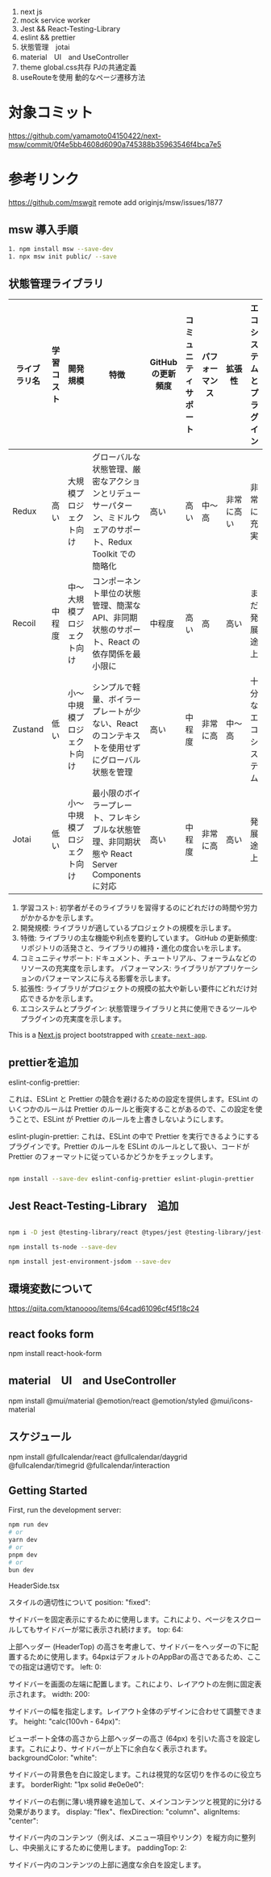 1. next js
1. mock service worker
1. Jest && React-Testing-Library
1. eslint && prettier
1. 状態管理　jotai
1. material　UI　and UseController
1. theme global.css共存 PJの共通定義
1. useRouteを使用 動的なページ遷移方法

# 対象コミット

https://github.com/yamamoto04150422/next-msw/commit/0f4e5bb4608d6090a745388b35963546f4bca7e5

# 参考リンク

https://github.com/mswgit remote add originjs/msw/issues/1877

## msw 導入手順

```bash
1. npm install msw --save-dev
1. npx msw init public/ --save
```

## 状態管理ライブラリ

| ライブラリ名 | 学習コスト | 開発規模                   | 特徴                                                                                                           | GitHub の更新頻度 | コミュニティサポート | パフォーマンス | 拡張性     | エコシステムとプラグイン |
| ------------ | ---------- | -------------------------- | -------------------------------------------------------------------------------------------------------------- | ----------------- | -------------------- | -------------- | ---------- | ------------------------ |
| Redux        | 高い       | 大規模プロジェクト向け     | グローバルな状態管理、厳密なアクションとリデューサーパターン、ミドルウェアのサポート、Redux Toolkit での簡略化 | 高い              | 高い                 | 中〜高         | 非常に高い | 非常に充実               |
| Recoil       | 中程度     | 中〜大規模プロジェクト向け | コンポーネント単位の状態管理、簡潔な API、非同期状態のサポート、React の依存関係を最小限に                     | 中程度            | 高い                 | 高             | 高い       | まだ発展途上             |
| Zustand      | 低い       | 小〜中規模プロジェクト向け | シンプルで軽量、ボイラープレートが少ない、React のコンテキストを使用せずにグローバル状態を管理                 | 高い              | 中程度               | 非常に高       | 中〜高     | 十分なエコシステム       |
| Jotai        | 低い       | 小〜中規模プロジェクト向け | 最小限のボイラープレート、フレキシブルな状態管理、非同期状態や React Server Components に対応                  | 高い              | 中程度               | 非常に高       | 高い       | 発展途上                 |

1. 学習コスト: 初学者がそのライブラリを習得するのにどれだけの時間や労力がかかるかを示します。
1. 開発規模: ライブラリが適しているプロジェクトの規模を示します。
1. 特徴: ライブラリの主な機能や利点を要約しています。
   GitHub の更新頻度: リポジトリの活発さと、ライブラリの維持・進化の度合いを示します。
1. コミュニティサポート: ドキュメント、チュートリアル、フォーラムなどのリソースの充実度を示します。
   パフォーマンス: ライブラリがアプリケーションのパフォーマンスに与える影響を示します。
1. 拡張性: ライブラリがプロジェクトの規模の拡大や新しい要件にどれだけ対応できるかを示します。
1. エコシステムとプラグイン: 状態管理ライブラリと共に使用できるツールやプラグインの充実度を示します。

This is a [Next.js](https://nextjs.org/) project bootstrapped with [`create-next-app`](https://github.com/vercel/next.js/tree/canary/packages/create-next-app).

## prettierを追加

eslint-config-prettier:

これは、ESLint と Prettier の競合を避けるための設定を提供します。ESLint のいくつかのルールは Prettier のルールと衝突することがあるので、この設定を使うことで、ESLint が Prettier のルールを上書きしないようにします。

eslint-plugin-prettier:
これは、ESLint の中で Prettier を実行できるようにするプラグインです。Prettier のルールを ESLint のルールとして扱い、コードが Prettier のフォーマットに従っているかどうかをチェックします。

```bash

npm install --save-dev eslint-config-prettier eslint-plugin-prettier

```

## Jest React-Testing-Library　追加

```bash

npm i -D jest @testing-library/react @types/jest @testing-library/jest-dom @testing-library/dom  @testing-library/user-event jest-css-modules

npm install ts-node --save-dev

npm install jest-environment-jsdom --save-dev


```

## 環境変数について

https://qiita.com/ktanoooo/items/64cad61096cf45f18c24

## react fooks form

npm install react-hook-form

## material　UI　and UseController

npm install @mui/material @emotion/react @emotion/styled @mui/icons-material

## スケジュール

npm install @fullcalendar/react @fullcalendar/daygrid
@fullcalendar/timegrid @fullcalendar/interaction

## Getting Started

First, run the development server:

```bash
npm run dev
# or
yarn dev
# or
pnpm dev
# or
bun dev
```

HeaderSide.tsx

スタイルの適切性について
position: "fixed":

サイドバーを固定表示にするために使用します。これにより、ページをスクロールしてもサイドバーが常に表示され続けます。
top: 64:

上部ヘッダー (HeaderTop) の高さを考慮して、サイドバーをヘッダーの下に配置するために使用します。64pxはデフォルトのAppBarの高さであるため、ここでの指定は適切です。
left: 0:

サイドバーを画面の左端に配置します。これにより、レイアウトの左側に固定表示されます。
width: 200:

サイドバーの幅を指定します。レイアウト全体のデザインに合わせて調整できます。
height: "calc(100vh - 64px)":

ビューポート全体の高さから上部ヘッダーの高さ (64px) を引いた高さを設定します。これにより、サイドバーが上下に余白なく表示されます。
backgroundColor: "white":

サイドバーの背景色を白に設定します。これは視覚的な区切りを作るのに役立ちます。
borderRight: "1px solid #e0e0e0":

サイドバーの右側に薄い境界線を追加して、メインコンテンツと視覚的に分ける効果があります。
display: "flex"、flexDirection: "column"、alignItems: "center":

サイドバー内のコンテンツ（例えば、メニュー項目やリンク）を縦方向に整列し、中央揃えにするために使用します。
paddingTop: 2:

サイドバー内のコンテンツの上部に適度な余白を設定します。
